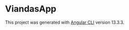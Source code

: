 # ViandasApp

This project was generated with [Angular CLI](https://github.com/angular/angular-cli) version 13.3.3.

